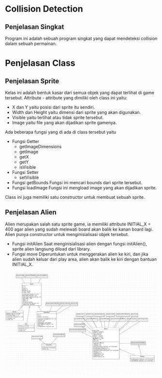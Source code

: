 # Collision Detection

## Penjelasan Singkat

Program ini adalah sebuah program singkat yang dapat mendeteksi collision dalam sebuah permainan.

# Penjelasan Class

## Penjelasan Sprite

Kelas ini adalah bentuk kasar dari semua objek yang dapat terlihat di game tersebut. Attribute - attribute yang dimiliki oleh class ini yaitu:

- X dan Y yaitu posisi dari sprite itu sendiri.
- Width dan Height yaitu dimensi dari sprite yang akan digunakan.
- Visible yaitu terlihat atau tidak sprite tersebut.
- Image yaitu file yang akan dijadikan sprite gamenya.

Ada beberapa fungsi yang di ada di class tersebut yaitu

- Fungsi Getter
  - getImageDimensions
  - getImage
  - getX
  - getY
  - isVisible
- Fungsi Setter
  - setVisible
- Fungsi getBounds
  Fungsi ini mencari bounds dari sprite tersebut.
- Fungsi loadImage
  Fungsi ini mengload image yang akan dijadikan sprite.

Class ini juga memiliki satu constructor untuk membuat sebuah sprite.

## Penjelasan Alien

Alien merupakan salah satu sprite game, ia memiliki attribute INITIAL_X = 400 agar alien yang sudah melewati board akan balik ke kanan board lagi.
Alien punya constructor untuk menginisialisasi objek tersebut.

- Fungsi initAlien
  Saat menginisialisasi alien dengan fungsi initAlien(), sprite alien langsung diload dari library.
- Fungsi move
  Diperuntukan untuk menggerakan alien ke kiri, dan jika alien sudah keluar dari play area, alien akan balik ke kiri dengan bantuan INITIAL_X.

![ClassDiagram](ClassDiagram.png)
